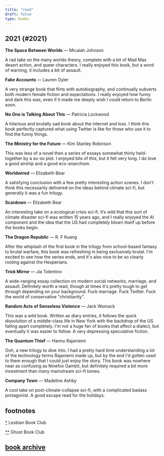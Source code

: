 ```yaml
---
title: "read"
draft: false
type: books
---
```


## 2021 {#2021}

**The Space Between Worlds** — Micaiah Johnson

A rad take on the many worlds theory, complete with a bit of Mad Max desert action, and queer characters. I really enjoyed this book, but a word of warning, it includes a bit of assault.

**Fake Accounts** — Lauren Oyler

A very strange book that flirts with autobiography, and continually subverts both modern female fiction and expectations. I really enjoyed how funny and dark this was, even if it made me deeply wish I could return to Berlin soon. 

**No One is Talking About This** — Patricia Lockwood

A hilarious and brutally sad book about the internet and loss. I think this book perfectly captured what using Twitter is like for those who use it to find the funny things.

**‌The Ministry for the Future** — Kim Stanley Robinson

This was less of a novel then a series of essays somewhat thinly held-together by a so-so plot. I enjoyed bits of this, but it felt very long. I do love a good airship and a good eco-anarchism.

**Worldwired** — Elizabeth Bear

A satisfying conclusion with a few pretty interesting action scenes. I don't think this necessarily delivered on the ideas behind climate sci-fi, but generally it was a fun trilogy.

**Scardown** — Elizabeth Bear

An interesting take on a ecological crisis sci-fi. It’s wild that this sort of climate disaster sci-fi was written 15 years ago, and I really enjoyed the AI component and the idea that the US had completely blown itself up before the books begin.


**The Dragon Republic** — R. F Kuang

After the whiplash of the first book in the trilogy from school-based fantasy to brutal warfare, this book was refreshing in being exclusively brutal. I'm excited to see how the series ends, and it's also nice to be so clearly rooting against the Hesperians.

**Trick Mirror** — Jia Tolentino

A wide-ranging essay collection on modern social networks, marriage, and assault. Definitely worth a read, though at times it's pretty tough to get through depending on your background. Fuck marriage. Fuck Twitter. Fuck the world of conservative "christianity".

**Random Acts of Senseless Violence** — Jack Womack

This was a wild book. Written as diary entries, it follows the quick dissolution of a middle-class life in New York with the backdrop of the US falling apart completely. I'm not a huge fan of books that affect a dialect, but eventually it was easier to follow. A very depressing speculative fiction.


**The Quantum Thief** — Hannu Rajaniemi

Ooh, a new trilogy to dive into. I had a pretty hard time understanding a lot of the technology terms Rajaniemi made up, but by the end I'd gotten used to them enough that I could just enjoy the story. This book was nowhere near as confusing as Ninefox Gambit, but definitely required a bit more investment than many mainstream sci-fi tomes.

**Company Town** — Madeline Ashby

A cool take on post-climate-collapse sci-fi, with a complicated badass protagonist. A good escape read for the holidays.

## footnotes

[*](#les) <a name="les"></a>Lesbian Book Club

[**](#ghost) <a name="ghost"></a> Ghost Book Club

## [book archive](/bookarchive)

